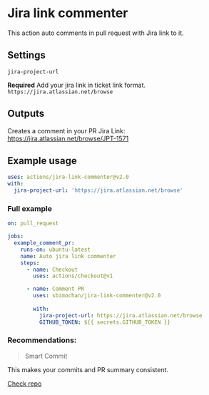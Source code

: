 # Jira link commenter

This action auto comments in pull request with Jira link to it.

## Settings

`jira-project-url`

**Required** Add your jira link in ticket link format.
`https://jira.atlassian.net/browse`


## Outputs

Creates a comment in your PR
Jira Link: https://jira.atlassian.net/browse/JPT-1571

## Example usage

```yaml
uses: actions/jira-link-commenter@v2.0
with:
  jira-project-url: 'https://jira.atlassian.net/browse'
```

### Full example
```yaml
on: pull_request

jobs:
  example_comment_pr:
    runs-on: ubuntu-latest
    name: Auto jira link commenter
    steps:
      - name: Checkout
        uses: actions/checkout@v1

      - name: Comment PR
        uses: sbimochan/jira-link-commenter@v2.0
        
        with:
          jira-project-url: https://jira.atlassian.net/browse
          GITHUB_TOKEN: ${{ secrets.GITHUB_TOKEN }}
```

### Recommendations:

> Smart Commit

This makes your commits and PR summary consistent.

[Check repo](https://github.com/sbimochan/smart-commit)